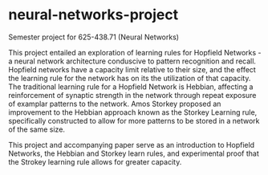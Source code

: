 # neural-networks-project
Semester project for 625-438.71 (Neural Networks)

This project entailed an exploration of learning rules for Hopfield Networks - a neural network architecture conduscive to pattern recognition and recall. Hopfield networks have a capacity limit relative to their size, and the effect the learning rule for the network has on its the utilization of that capacity. The traditional learning rule for a Hopfield Network is Hebbian, affecting a reinforcement of synaptic strength in the network through repeat exposure of examplar patterns to the network. Amos Storkey proposed an improvement to the Hebbian approach known as the Storkey Learning rule, specifically constructed to allow for more patterns to be stored in a network of the same size. 

This project and accompanying paper serve as an introduction to Hopfield Networks, the Hebbian and Storkey learn rules, and experimental proof that the Strokey learning rule allows for greater capacity. 
